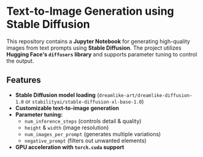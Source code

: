# Text-to-Image Generation using Stable Diffusion  

This repository contains a **Jupyter Notebook** for generating high-quality images from text prompts using **Stable Diffusion**. The project utilizes **Hugging Face's `diffusers` library** and supports parameter tuning to control the output.

## Features  
- **Stable Diffusion model loading** (`dreamlike-art/dreamlike-diffusion-1.0` or `stabilityai/stable-diffusion-xl-base-1.0`)
- **Customizable text-to-image generation**
- **Parameter tuning:**
  - `num_inference_steps` (controls detail & quality)
  - `height` & `width` (image resolution)
  - `num_images_per_prompt` (generates multiple variations)
  - `negative_prompt` (filters out unwanted elements)
- **GPU acceleration with `torch.cuda` support**


